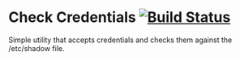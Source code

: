 # Check Credentials [![Build Status](https://travis-ci.org/drfeelngood/check_credentials.png?branch=master)](https://travis-ci.org/drfeelngood/check_credentials)  

Simple utility that accepts credentials and checks them against the /etc/shadow
file.
